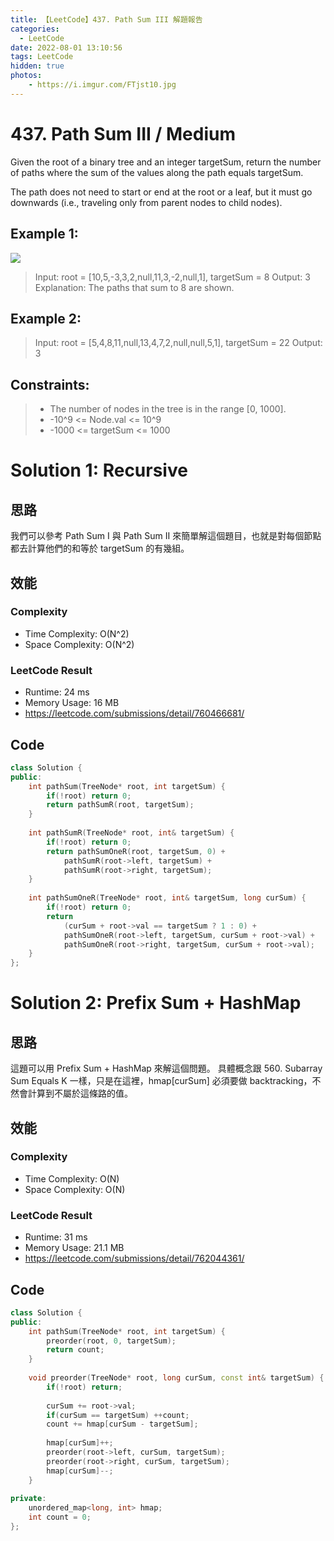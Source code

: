 ```yaml
---
title: 【LeetCode】437. Path Sum III 解題報告
categories:
  - LeetCode
date: 2022-08-01 13:10:56
tags: LeetCode
hidden: true
photos:
    - https://i.imgur.com/FTjst10.jpg
---
```

 
# 437. Path Sum III / Medium
Given the root of a binary tree and an integer targetSum, return the number of paths where the sum of the values along the path equals targetSum.

The path does not need to start or end at the root or a leaf, but it must go downwards (i.e., traveling only from parent nodes to child nodes).

<!-- more --> 
 

## Example 1:
![](https://assets.leetcode.com/uploads/2021/04/09/pathsum3-1-tree.jpg)
> Input: root = [10,5,-3,3,2,null,11,3,-2,null,1], targetSum = 8
> Output: 3
> Explanation: The paths that sum to 8 are shown.

## Example 2:
> Input: root = [5,4,8,11,null,13,4,7,2,null,null,5,1], targetSum = 22
> Output: 3

## Constraints: 
> - The number of nodes in the tree is in the range [0, 1000].
> - -10^9 <= Node.val <= 10^9
> - -1000 <= targetSum <= 1000


# Solution 1: Recursive
## 思路 

我們可以參考 Path Sum I 與 Path Sum II 來簡單解這個題目，也就是對每個節點都去計算他們的和等於 targetSum 的有幾組。


## 效能

### Complexity 
- Time Complexity: O(N^2) 
- Space Complexity: O(N^2)

### LeetCode Result

- Runtime: 24 ms
- Memory Usage: 16 MB 
- https://leetcode.com/submissions/detail/760466681/

## Code
```cpp
class Solution {
public:
    int pathSum(TreeNode* root, int targetSum) {
        if(!root) return 0;
        return pathSumR(root, targetSum);
    }
    
    int pathSumR(TreeNode* root, int& targetSum) {
        if(!root) return 0;
        return pathSumOneR(root, targetSum, 0) +
            pathSumR(root->left, targetSum) +
            pathSumR(root->right, targetSum);
    }
    
    int pathSumOneR(TreeNode* root, int& targetSum, long curSum) {
        if(!root) return 0;
        return 
            (curSum + root->val == targetSum ? 1 : 0) +
            pathSumOneR(root->left, targetSum, curSum + root->val) +
            pathSumOneR(root->right, targetSum, curSum + root->val);
    }
};
```

# Solution 2: Prefix Sum + HashMap
## 思路 

這題可以用 Prefix Sum + HashMap 來解這個問題。
具體概念跟 560. Subarray Sum Equals K 一樣，只是在這裡，hmap[curSum] 必須要做 backtracking，不然會計算到不屬於這條路的值。

## 效能

### Complexity 
- Time Complexity: O(N) 
- Space Complexity: O(N)

### LeetCode Result

- Runtime: 31 ms
- Memory Usage: 21.1 MB 
- https://leetcode.com/submissions/detail/762044361/

## Code
```cpp
class Solution {
public:
    int pathSum(TreeNode* root, int targetSum) {
        preorder(root, 0, targetSum);
        return count;
    }
    
    void preorder(TreeNode* root, long curSum, const int& targetSum) {
        if(!root) return;
        
        curSum += root->val;
        if(curSum == targetSum) ++count;
        count += hmap[curSum - targetSum];
        
        hmap[curSum]++;
        preorder(root->left, curSum, targetSum);
        preorder(root->right, curSum, targetSum);
        hmap[curSum]--;
    }
    
private:
    unordered_map<long, int> hmap;
    int count = 0;
};
```